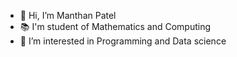 - 👋 Hi, I’m Manthan Patel
- 📚 I'm student of Mathematics and Computing
- 🧀 I’m interested in Programming and Data science 

<!---
Manthannium/Manthannium is a ✨ special ✨ repository because its `README.md` (this file) appears on your GitHub profile.
You can click the Preview link to take a look at your changes.
--->
